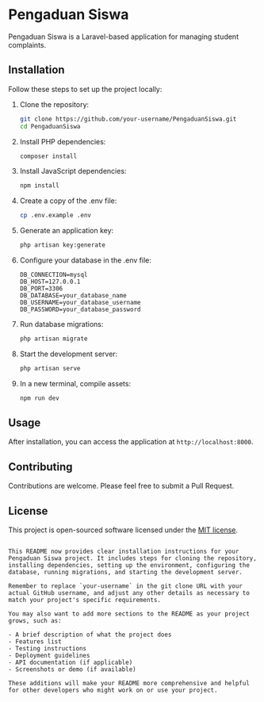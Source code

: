 # Pengaduan Siswa

Pengaduan Siswa is a Laravel-based application for managing student complaints.

## Installation

Follow these steps to set up the project locally:

1. Clone the repository:
   ```bash
   git clone https://github.com/your-username/PengaduanSiswa.git
   cd PengaduanSiswa
   ```

2. Install PHP dependencies:
   ```bash
   composer install
   ```

3. Install JavaScript dependencies:
   ```bash
   npm install
   ```

4. Create a copy of the .env file:
   ```bash
   cp .env.example .env
   ```

5. Generate an application key:
   ```bash
   php artisan key:generate
   ```

6. Configure your database in the .env file:
   ```
   DB_CONNECTION=mysql
   DB_HOST=127.0.0.1
   DB_PORT=3306
   DB_DATABASE=your_database_name
   DB_USERNAME=your_database_username
   DB_PASSWORD=your_database_password
   ```

7. Run database migrations:
   ```bash
   php artisan migrate
   ```

8. Start the development server:
   ```bash
   php artisan serve
   ```

9. In a new terminal, compile assets:
   ```bash
   npm run dev
   ```

## Usage

After installation, you can access the application at `http://localhost:8000`.

## Contributing

Contributions are welcome. Please feel free to submit a Pull Request.

## License

This project is open-sourced software licensed under the [MIT license](https://opensource.org/licenses/MIT).
```

This README now provides clear installation instructions for your Pengaduan Siswa project. It includes steps for cloning the repository, installing dependencies, setting up the environment, configuring the database, running migrations, and starting the development server.

Remember to replace `your-username` in the git clone URL with your actual GitHub username, and adjust any other details as necessary to match your project's specific requirements.

You may also want to add more sections to the README as your project grows, such as:

- A brief description of what the project does
- Features list
- Testing instructions
- Deployment guidelines
- API documentation (if applicable)
- Screenshots or demo (if available)

These additions will make your README more comprehensive and helpful for other developers who might work on or use your project.
